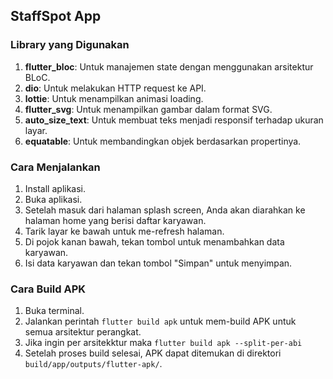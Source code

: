 ## StaffSpot App

### Library yang Digunakan
1. **flutter_bloc**: Untuk manajemen state dengan menggunakan arsitektur BLoC.
2. **dio**: Untuk melakukan HTTP request ke API.
3. **lottie**: Untuk menampilkan animasi loading.
4. **flutter_svg**: Untuk menampilkan gambar dalam format SVG.
5. **auto_size_text**: Untuk membuat teks menjadi responsif terhadap ukuran layar.
6. **equatable**: Untuk membandingkan objek berdasarkan propertinya.

### Cara Menjalankan
1. Install aplikasi.
2. Buka aplikasi.
3. Setelah masuk dari halaman splash screen, Anda akan diarahkan ke halaman home yang berisi daftar karyawan.
4. Tarik layar ke bawah untuk me-refresh halaman.
5. Di pojok kanan bawah, tekan tombol untuk menambahkan data karyawan.
6. Isi data karyawan dan tekan tombol "Simpan" untuk menyimpan.

### Cara Build APK
1. Buka terminal.
2. Jalankan perintah `flutter build apk` untuk mem-build APK untuk semua arsitektur perangkat.
3. Jika ingin per arsitekktur maka `flutter build apk --split-per-abi`
3. Setelah proses build selesai, APK dapat ditemukan di direktori `build/app/outputs/flutter-apk/`.
